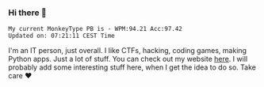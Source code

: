 ### Hi there 👋
<!-- PB START -->
```
My current MonkeyType PB is - WPM:94.21 Acc:97.42
Updated on: 07:21:11 CEST Time
```
<!-- PB END -->
I'm an IT person, just overall. I like CTFs, hacking, coding games, making Python apps. Just a lot of stuff.
You can check out my website [here](https://skill3472.github.io/).
I will probably add some interesting stuff here, when I get the idea to do so. Take care ❤️
